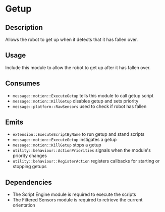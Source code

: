 Getup
=============

## Description

Allows the robot to get up when it detects that it has fallen over.

## Usage

Include this module to allow the robot to get up after it has fallen over.

## Consumes

- `message::motion::ExecuteGetup` tells this module to call getup script
- `message::motion::KillGetup` disables getup and sets priority
- `message::platform::RawSensors` used to check if robot has fallen

## Emits

- `extension::ExecuteScriptByName` to run getup and stand scripts
- `message::motion::ExecuteGetup` instigates a getup
- `message::motion::KillGetup` stops a getup
- `utility::behaviour::ActionPriorities` signals when the module's priority changes
- `utility::behaviour::RegisterAction` registers callbacks for starting or stopping getups

## Dependencies

- The Script Engine module is required to execute the scripts
- The Filtered Sensors module is required to retrieve the current orientation
